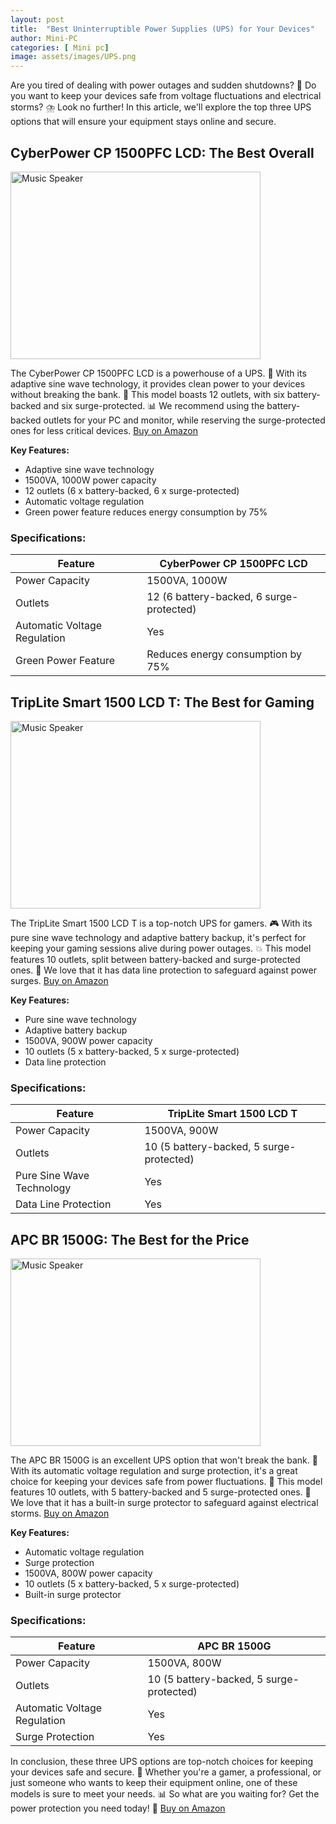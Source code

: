 ```yaml
---
layout: post
title:  "Best Uninterruptible Power Supplies (UPS) for Your Devices"
author: Mini-PC
categories: [ Mini pc]
image: assets/images/UPS.png
--- 
```

Are you tired of dealing with power outages and sudden shutdowns? 🚫 Do you want to keep your devices safe from voltage fluctuations and electrical storms? ⛈️ Look no further! In this article, we'll explore the top three UPS options that will ensure your equipment stays online and secure.

**CyberPower CP 1500PFC LCD: The Best Overall**
------------------------------------------------
<img src="https://m.media-amazon.com/images/I/61EjNDb6-kL._AC_SL1500_.jpg" alt="Music Speaker" width="400" height="300">

The CyberPower CP 1500PFC LCD is a powerhouse of a UPS. 💪 With its adaptive sine wave technology, it provides clean power to your devices without breaking the bank. 💸 This model boasts 12 outlets, with six battery-backed and six surge-protected. 📊 We recommend using the battery-backed outlets for your PC and monitor, while reserving the surge-protected ones for less critical devices. [Buy on Amazon](https://amzn.to/3zgarKb)


**Key Features:**

* Adaptive sine wave technology
* 1500VA, 1000W power capacity
* 12 outlets (6 x battery-backed, 6 x surge-protected)
* Automatic voltage regulation
* Green power feature reduces energy consumption by 75%

### Specifications:

| Feature | CyberPower CP 1500PFC LCD |
| --- | --- |
| Power Capacity | 1500VA, 1000W |
| Outlets | 12 (6 battery-backed, 6 surge-protected) |
| Automatic Voltage Regulation | Yes |
| Green Power Feature | Reduces energy consumption by 75% |

**TripLite Smart 1500 LCD T: The Best for Gaming**
---------------------------------------------------
<img src="https://m.media-amazon.com/images/I/61Bnz-jeuzL._AC_SL1500_.jpg" alt="Music Speaker" width="400" height="300">

The TripLite Smart 1500 LCD T is a top-notch UPS for gamers. 🎮 With its pure sine wave technology and adaptive battery backup, it's perfect for keeping your gaming sessions alive during power outages. 💥 This model features 10 outlets, split between battery-backed and surge-protected ones. 👀 We love that it has data line protection to safeguard against power surges. [Buy on Amazon](https://amzn.to/3xvjtCy)

**Key Features:**

* Pure sine wave technology
* Adaptive battery backup
* 1500VA, 900W power capacity
* 10 outlets (5 x battery-backed, 5 x surge-protected)
* Data line protection

### Specifications:

| Feature | TripLite Smart 1500 LCD T |
| --- | --- |
| Power Capacity | 1500VA, 900W |
| Outlets | 10 (5 battery-backed, 5 surge-protected) |
| Pure Sine Wave Technology | Yes |
| Data Line Protection | Yes |

**APC BR 1500G: The Best for the Price**
-----------------------------------------
<img src="https://m.media-amazon.com/images/I/81elbAVA5oL._AC_SL1500_.jpg" alt="Music Speaker" width="400" height="300">

The APC BR 1500G is an excellent UPS option that won't break the bank. 💸 With its automatic voltage regulation and surge protection, it's a great choice for keeping your devices safe from power fluctuations. 🌈 This model features 10 outlets, with 5 battery-backed and 5 surge-protected ones. 👀 We love that it has a built-in surge protector to safeguard against electrical storms. [Buy on Amazon](https://amzn.to/4cc1noj)

**Key Features:**

* Automatic voltage regulation
* Surge protection
* 1500VA, 800W power capacity
* 10 outlets (5 x battery-backed, 5 x surge-protected)
* Built-in surge protector

### Specifications:

| Feature | APC BR 1500G |
| --- | --- |
| Power Capacity | 1500VA, 800W |
| Outlets | 10 (5 battery-backed, 5 surge-protected) |
| Automatic Voltage Regulation | Yes |
| Surge Protection | Yes |

In conclusion, these three UPS options are top-notch choices for keeping your devices safe and secure. 💪 Whether you're a gamer, a professional, or just someone who wants to keep their equipment online, one of these models is sure to meet your needs. 📊 So what are you waiting for? Get the power protection you need today! 🔌 [Buy on Amazon](https://amzn.to/4cc1noj)